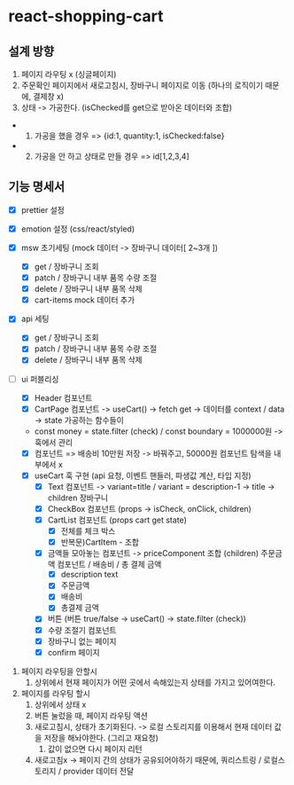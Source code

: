 # react-shopping-cart

## 설계 방향

1. 페이지 라우팅 x (싱글페이지)
2. 주문확인 페이지에서 새로고침시, 장바구니 페이지로 이동 (하나의 로직이기 때문에, 결제창 x)
3. 상태 -> 가공한다. (isChecked를 get으로 받아온 데이터와 조합)

- 1. 가공을 했을 경우 => {id:1, quantity:1, isChecked:false}
- 2. 가공을 안 하고 상태로 만들 경우 => id[1,2,3,4]

## 기능 명세서

- [x] prettier 설정
- [x] emotion 설정 (css/react/styled)

- [x] msw 초기세팅 (mock 데이터 -> 장바구니 데이터[ 2~3개 ])

  - [x] get / 장바구니 조회
  - [x] patch / 장바구니 내부 품목 수량 조절
  - [x] delete / 장바구니 내부 품목 삭제
  - [x] cart-items mock 데이터 추가

- [x] api 세팅

  - [x] get / 장바구니 조회
  - [x] patch / 장바구니 내부 품목 수량 조절
  - [x] delete / 장바구니 내부 품목 삭제

- [ ] ui 퍼블리싱

  - [x] Header 컴포넌트
  - [x] CartPage 컴포넌트 -> useCart() -> fetch get -> 데이터를 context / data -> state 가공하는 함수들이
  - const money = state.filter (check) / const boundary = 1000000원 -> 훅에서 관리
  - [x] 컴포넌트 => 배송비 10만원 저장 -> 바꿔주고, 50000원 컴포넌트 탐색을 내부에서 x
  - [x] useCart 훅 구현 (api 요청, 이벤트 핸들러, 파생값 계산, 타입 지정)
    - [x] Text 컴포넌트 -> variant=title / variant = description-1 -> title -> children 장바구니
    - [x] CheckBox 컴포넌트 (props -> isCheck, onClick, children)
    - [x] CartList 컴포넌트 (props cart get state)
      - [x] 전체를 체크 박스
      - [x] 반복문)CartItem - 조합
    - [x] 금액들 모아놓는 컴포넌트 -> priceComponent 조합 (children) 주문금액 컴포넌트 / 배송비 / 총 결제 금액
      - [x] description text
      - [x] 주문금액
      - [x] 배송비
      - [x] 총결제 금액
    - [x] 버튼 (버튼 true/false -> useCart() -> state.filter (check))
    - [x] 수량 조절기 컴포넌트
    - [x] 장바구니 없는 페이지
    - [x] confirm 페이지

1. 페이지 라우팅을 안할시
   1. 상위에서 현재 페이지가 어떤 곳에서 속해있는지 상태를 가지고 있어여한다.
2. 페이지를 라우팅 할시
   1. 상위에서 상태 x
   2. 버튼 눌렀을 때, 페이지 라우팅 액션
   3. 새로고침시, 상태가 초기화된다. -> 로컬 스토리지를 이용해서 현재 데이터 값을 저장을 해놔야한다. (그리고 재요청)
      1. 값이 없으면 다시 페이지 리턴
   4. 새로고침x -> 페이지 간의 상태가 공유되어야하기 때문에, 쿼리스트링 / 로컬스토리지 / provider 데이터 전달
